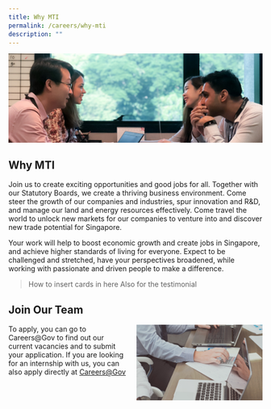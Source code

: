 ```yaml
---
title: Why MTI
permalink: /careers/why-mti
description: ""
---
```

![Banner](/images/Careers/Careers%20_Banner.jpg)

## Why MTI

Join us to create exciting opportunities and good jobs for all. Together with our Statutory Boards, we create a thriving business environment. Come steer the growth of our companies and industries, spur innovation and R&D, and manage our land and energy resources effectively. Come travel the world to unlock new markets for our companies to venture into and discover new trade potential for Singapore.

Your work will help to boost economic growth and create jobs in Singapore, and achieve higher standards of living for everyone. Expect to be challenged and stretched, have your perspectives broadened, while working with passionate and driven people to make a difference.

> How to insert cards in here
> Also for the testimonial

## Join Our Team

<div style="border-bottom: hidden; overflow: hidden">
	<img src="/images/Careers/Why%20MTI/Careers%20_WhyMTISidePic.png" alt="Join Our Team" style="float:right; width:250px; height:150px; margin-left:15px">
	<span>To apply, you can go to Careers@Gov to find out our current vacancies and to submit your application. If you are looking for an internship with us, you can also apply directly at <a href="https://www.careers.hrp.gov.sg/sap/bc/ui5_ui5/sap/ZGERCFA004/index.html">Careers@Gov</a></span>
</div>